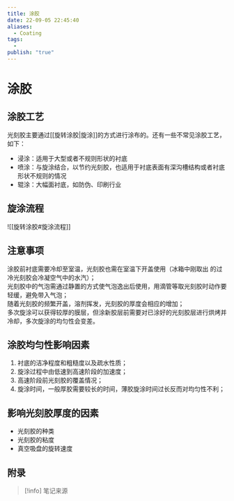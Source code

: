 ```yaml
---
title: 涂胶
date: 22-09-05 22:45:40
aliases:
  - Coating
tags:
  - 
publish: "true"
---
```


# 涂胶

## 涂胶工艺

光刻胶主要通过[[旋转涂胶|旋涂]]的方式进行涂布的。还有一些不常见涂胶工艺，如下：

-   浸涂：适用于大型或者不规则形状的衬底
-   喷涂：与旋涂结合，以节约光刻胶，也适用于衬底表面有深沟槽结构或者衬底形状不规则的情况
-   辊涂：大幅面衬底，如防伪、印刷行业

## 旋涂流程

![[旋转涂胶#旋涂流程]]
## 注意事项

涂胶前衬底需要冷却至室温，光刻胶也需在室温下开盖使用（冰箱中刚取出 的过冷光刻胶会冷凝空气中的水汽）；  
光刻胶中的气泡需通过静置的方式使气泡逸出后使用，用滴管等取光刻胶时动作要轻缓，避免带入气泡；  
随着光刻胶的频繁开盖，溶剂挥发，光刻胶的厚度会相应的增加；  
多次旋涂可以获得较厚的膜层，但涂新胶层前需要对已涂好的光刻胶层进行烘烤并冷却，多次旋涂的均匀性会变差。  



## 涂胶均匀性影响因素

1. 衬底的洁净程度和粗糙度以及疏水性质；  
2. 旋涂过程中由低速到高速阶段的加速度；  
3. 高速阶段前光刻胶的覆盖情况；  
4. 旋涂时间，一般厚胶需要较长的时间，薄胶旋涂时间过长反而对均匀性不利；

## 影响光刻胶厚度的因素

- 光刻胶的种类
- 光刻胶的粘度
- 真空吸盘的旋转速度

## 附录
> [!info] 笔记来源
> 

